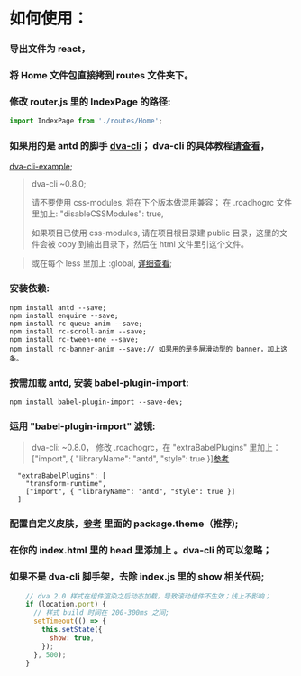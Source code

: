 # 如何使用：

### 导出文件为 react，

### 将 Home 文件包直接拷到 routes 文件夹下。

### 修改 router.js 里的 IndexPage 的路径: 

```jsx
import IndexPage from './routes/Home';
```

### 如果用的是 antd 的脚手 [dva-cli](https://github.com/dvajs/dva-cli)； dva-cli 的具体教程[请查看](https://github.com/sorrycc/blog/issues/18)，

 [dva-cli-example](https://github.com/ant-motion/ant-motion-dva-cli-example);

> dva-cli ~0.8.0;
> 
> 请不要使用 css-modules, 将在下个版本做混用兼容；
> 在 .roadhogrc 文件里加上: "disableCSSModules": true,
>
> 如果项目已使用 css-modules, 请在项目根目录建 public 目录，这里的文件会被 copy 到输出目录下，然后在 html 文件里引这个文件。

> 或在每个 less 里加上 :global, [详细查看](https://github.com/css-modules/css-modules#usage-with-preprocessors);

### 安装依赖:
```
npm install antd --save;
npm install enquire --save;
npm install rc-queue-anim --save;
npm install rc-scroll-anim --save;
npm install rc-tween-one --save;
npm install rc-banner-anim --save;// 如果用的是多屏滑动型的 banner，加上这条。
```

### 按需加载 antd, 安装 babel-plugin-import:

```
npm install babel-plugin-import --save-dev;
```

### 运用 "babel-plugin-import" 滤镜:

> dva-cli: ~0.8.0， 修改 .roadhogrc，在 "extraBabelPlugins" 里加上： ["import", { "libraryName": "antd", "style": true }][参考](https://github.com/dvajs/dva-example-user-dashboard/blob/master/.roadhogrc#L20)

```
  "extraBabelPlugins": [
    "transform-runtime",
    ["import", { "libraryName": "antd", "style": true }]
  ]
```

### 配置自定义皮肤，[参考](https://ant.design/docs/react/customize-theme-cn) 里面的 package.theme（推荐);

### 在你的 index.html 里的 head 里添加上 <meta name="viewport" content="width=device-width, initial-scale=1.0">。dva-cli 的可以忽略；

### 如果不是 dva-cli 脚手架，去除 index.js 里的 show 相关代码;

```jsx
    // dva 2.0 样式在组件渲染之后动态加载，导致滚动组件不生效；线上不影响；
    if (location.port) {
      // 样式 build 时间在 200-300ms 之间;
      setTimeout(() => {
        this.setState({
          show: true,
        });
      }, 500);
    }
```


